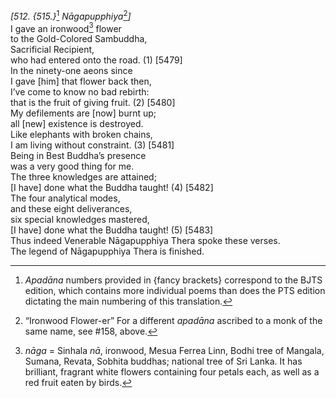 *\[512. {515.}*[^1] *Nāgapupphiya*[^2]*\]*  
I gave an ironwood[^3] flower  
to the Gold-Colored Sambuddha,  
Sacrificial Recipient,  
who had entered onto the road. (1) \[5479\]  
In the ninety-one aeons since  
I gave \[him\] that flower back then,  
I’ve come to know no bad rebirth:  
that is the fruit of giving fruit. (2) \[5480\]  
My defilements are \[now\] burnt up;  
all \[new\] existence is destroyed.  
Like elephants with broken chains,  
I am living without constraint. (3) \[5481\]  
Being in Best Buddha’s presence  
was a very good thing for me.  
The three knowledges are attained;  
\[I have\] done what the Buddha taught! (4) \[5482\]  
The four analytical modes,  
and these eight deliverances,  
six special knowledges mastered,  
\[I have\] done what the Buddha taught! (5) \[5483\]  
Thus indeed Venerable Nāgapupphiya Thera spoke these verses.  
The legend of Nāgapupphiya Thera is finished.  
[^1]: *Apadāna* numbers provided in {fancy brackets} correspond to the
    BJTS edition, which contains more individual poems than does the PTS
    edition dictating the main numbering of this translation.  
[^2]: “Ironwood Flower-er” For a different *apadāna* ascribed to a monk
    of the same name, see \#158, above.  
[^3]: *nāga* = Sinhala *nā*, ironwood, Mesua Ferrea Linn, Bodhi tree of
    Mangala, Sumana, Revata, Sobhita buddhas; national tree of Sri
    Lanka. It has brilliant, fragrant white flowers containing four
    petals each, as well as a red fruit eaten by birds.

